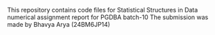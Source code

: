 This repository contains code files for Statistical Structures in Data numerical assignment report for PGDBA batch-10
The submission was made by Bhavya Arya (24BM6JP14)
